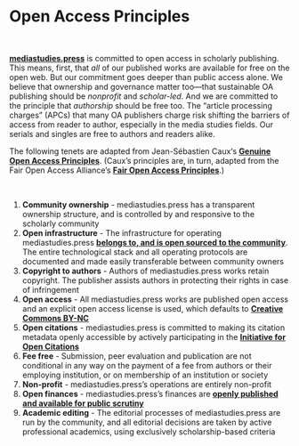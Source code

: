 # Open Access Principles

<br>

**[mediastudies.press](https://github.com/mediastudiespress/organization.git)** is committed to open access in scholarly publishing. This means, first, that *all* of our published works are available for free on the open web. But our commitment goes deeper than public access alone. We believe that ownership and governance matter too—that sustainable OA publishing should be *nonprofit* and *scholar-led*. And we are committed to the principle that *authorship* should be free too. The “article processing charges” (APCs) that many OA publishers charge risk shifting the barriers of access from reader to author, especially in the media studies fields. Our serials and singles are free to authors and readers alike. 

The following tenets are adapted from Jean-Sébastien Caux‘s **[Genuine Open Access Principles](https://jscaux.org/blog/post/2018/05/05/genuine-open-access/)**. (Caux’s principles are, in turn, adapted from the Fair Open Access Alliance’s **[Fair Open Access Principles](https://www.fairopenaccess.org/)**.)

<br>

1. **Community ownership** - mediastudies.press has a transparent ownership structure, and is controlled by and responsive to the scholarly community
2. **Open infrastructure** - The infrastructure for operating mediastudies.press **[belongs to, and is open sourced to the community](https://github.com/mediastudiespress)**. The entire technological stack and all operating protocols are documented and made easily transferable between community owners
3. **Copyright to authors** - Authors of mediastudies.press works retain copyright. The publisher assists authors in protecting their rights in case of infringement
4. **Open access** - All mediastudies.press works are published open access and an explicit open access license is used, which defaults to **[Creative Commons BY-NC](https://creativecommons.org/licenses/by-nc/4.0/legalcode)**
5. **Open citations** - mediastudies.press is committed to making its citation metadata openly accessible by actively participating in the **[Initiative for Open Citations](https://i4oc.org/)**
6. **Fee free** - Submission, peer evaluation and publication are not conditional in any way on the payment of a fee from authors or their employing institution, or on membership of an institution or society
7. **Non-profit** - mediastudies.press’s operations are entirely non-profit
8. **Open finances** - mediastudies.press’s finances are **[openly published and available for public scrutiny](/transparency)**
9. **Academic editing** - The editorial processes of mediastudies.press are run by the community, and all editorial decisions are taken by active professional academics, using exclusively scholarship-based criteria